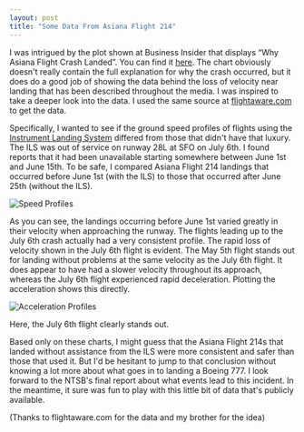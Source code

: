 ```yaml
---
layout: post
title: "Some Data From Asiana Flight 214"
---
```


I was intrigued by the plot shown at Business Insider that displays
“Why Asiana Flight Crash Landed”. You can find it
[here](http://www.businessinsider.com/chart-why-asiana-flight-214-crashed-low-speed-2013-7). The
chart obviously doesn't really contain the full explanation for why
the crash occurred, but it does do a good job of showing the data
behind the loss of velocity near landing that has been described
throughout the media. I was inspired to take a deeper look into the
data. I used the same source at
[flightaware.com](http://flightaware.com/live/flight/AAR214/history/20130702/0730Z/RKSI/KSFO)
to get the data.

Specifically, I wanted to see if the ground speed profiles of flights
using the [Instrument Landing
System](http://en.wikipedia.org/wiki/Instrument_landing_system)
differed from those that didn't have that luxury. The ILS was out of
service on runway 28L at SFO on July 6th. I found reports that it had
been unavailable starting somewhere between June 1st and June 15th. To
be safe, I compared Asiana Flight 214 landings that occurred before
June 1st (with the ILS) to those that occurred after June 25th
(without the ILS).

![Speed Profiles](http://mrphilroth.com/images/sfoflight_speed.png)

As you can see, the landings occurring before June 1st varied greatly
in their velocity when approaching the runway. The flights leading up
to the July 6th crash actually had a very consistent profile. The
rapid loss of velocity shown in the July 6th flight is evident. The
May 5th flight stands out for landing without problems at the same
velocity as the July 6th flight. It does appear to have had a slower
velocity throughout its approach, whereas the July 6th flight
experienced rapid deceleration. Plotting the acceleration shows this
directly.

![Acceleration Profiles](http://mrphilroth.com/images/sfoflight_acceleration.png)

Here, the July 6th flight clearly stands out.

Based only on these charts, I might guess that the Asiana Flight 214s
that landed without assistance from the ILS were more consistent and
safer than those that used it. But I'd be hesitant to jump to that
conclusion without knowing a lot more about what goes in to landing a
Boeing 777. I look forward to the NTSB's final report about what
events lead to this incident. In the meantime, it sure was fun to play
with this little bit of data that's publicly available.

(Thanks to flightaware.com for the data and my brother for the idea)
